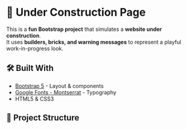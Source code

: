# 🚧 Under Construction Page

This is a **fun Bootstrap project** that simulates a **website under construction**.  
It uses **builders, bricks, and warning messages** to represent a playful work-in-progress look.  


## 🛠️ Built With

- [Bootstrap 5](https://getbootstrap.com/) - Layout & components  
- [Google Fonts - Montserrat](https://fonts.google.com/specimen/Montserrat) - Typography  
- HTML5 & CSS3  

## 📂 Project Structure
